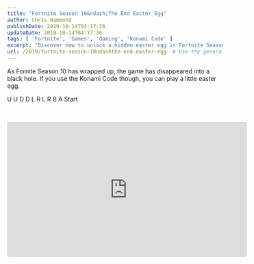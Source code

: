```yaml
---
title: "Fortnite Season 10&ndash;The End Easter Egg"
author: Chris Hammond
publishDate: 2019-10-14T04:17:36
updateDate: 2019-10-14T04:17:36
tags: [ 'Fortnite', 'Games', 'Gaming', 'Konami Code' ]
excerpt: "Discover how to unlock a hidden easter egg in Fortnite Season 10 by using the Konami Code during the mysterious blackout event."
url: /2019/fortnite-season-10ndashthe-end-easter-egg  # Use the generated URL with year
---
```

<p>As Fornite Season 10 has wrapped up, the game has disappeared into a black hole. If you use the Konami Code though, you can play a little easter egg.</p><p>U U D D L R L R B A Start</p><p><br /></p>  <iframe width="560" height="315" src="https://www.youtube.com/embed/Ap1EzjYcibU" frameborder="0" allow="accelerometer; autoplay; encrypted-media; gyroscope; picture-in-picture" allowfullscreen></iframe>

